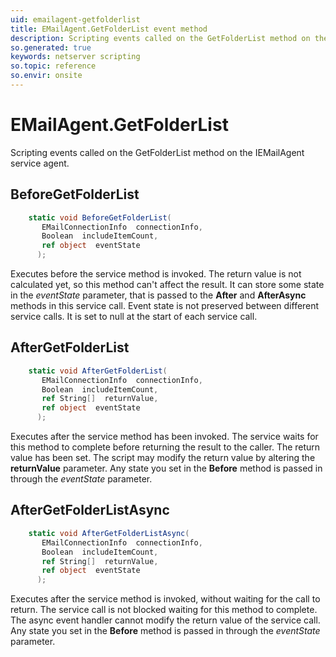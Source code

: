 ```yaml
---
uid: emailagent-getfolderlist
title: EMailAgent.GetFolderList event method
description: Scripting events called on the GetFolderList method on the EMailAgent service agent.
so.generated: true
keywords: netserver scripting
so.topic: reference
so.envir: onsite
---
```

# EMailAgent.GetFolderList

Scripting events called on the <see cref='M:IEMailAgent.GetFolderList'>GetFolderList</see> method on the <see cref='IEMailAgent'>IEMailAgent</see>  service agent.

## BeforeGetFolderList
```cs
    static void BeforeGetFolderList(
       EMailConnectionInfo  connectionInfo,
       Boolean  includeItemCount,
       ref object  eventState
      );
```
Executes before the service method is invoked.
The return value is not calculated yet, so this method can't affect the result.
It can store some state in the *eventState* parameter, that is passed to the **After** and **AfterAsync** methods in this service call.
Event state is not preserved between different service calls. It is set to null at the start of each service call.
## AfterGetFolderList
```cs
    static void AfterGetFolderList(
       EMailConnectionInfo  connectionInfo,
       Boolean  includeItemCount,
       ref String[]  returnValue,
       ref object  eventState
      );
```
Executes after the service method has been invoked. The service waits for this method to complete before returning the result to the caller.
The return value has been set. The script may modify the return value by altering the **returnValue** parameter.
Any state you set in the **Before** method is passed in through the *eventState* parameter.
## AfterGetFolderListAsync
```cs
    static void AfterGetFolderListAsync(
       EMailConnectionInfo  connectionInfo,
       Boolean  includeItemCount,
       ref String[]  returnValue,
       ref object  eventState
      );
```
Executes after the service method is invoked, without waiting for the call to return.
The service call is not blocked waiting for this method to complete.
The async event handler cannot modify the return value of the service call.
Any state you set in the **Before** method is passed in through the *eventState* parameter.


